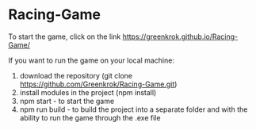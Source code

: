 # Racing-Game

To start the game, click on the link https://greenkrok.github.io/Racing-Game/

If you want to run the game on your local machine:
  1) download the repository (git clone https://github.com/Greenkrok/Racing-Game.git)
  2) install modules in the project (npm install)
  3) npm start - to start the game
  4) npm run build - to build the project into a separate folder and with the ability to run the game through the .exe file
